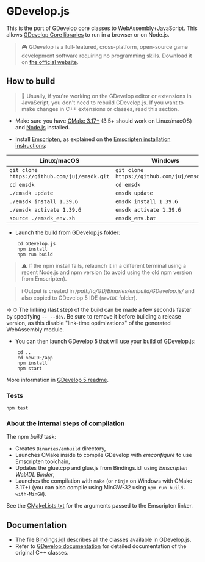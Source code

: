 # GDevelop.js

This is the port of GDevelop core classes to WebAssembly+JavaScript. This allows [GDevelop Core libraries](https://github.com/4ian/GDevelop) to run in a browser or on Node.js.

> 🎮 GDevelop is a full-featured, cross-platform, open-source game development software requiring no programming skills. Download it on [the official website](https://gdevelop-app.com).

## How to build

> 👋 Usually, if you're working on the GDevelop editor or extensions in JavaScript, you don't need to rebuild GDevelop.js. If you want to make changes in C++ extensions or classes, read this section.

- Make sure you have [CMake 3.17+](http://www.cmake.org/) (3.5+ should work on Linux/macOS) and [Node.js](https://nodejs.org/) installed.

- Install [Emscripten](https://github.com/kripken/emscripten), as explained on the [Emscripten installation instructions](http://kripken.github.io/emscripten-site/docs/getting_started/downloads.html):

| Linux/macOS                                  | Windows                                      |
| -------------------------------------------- | -------------------------------------------- |
| `git clone https://github.com/juj/emsdk.git` | `git clone https://github.com/juj/emsdk.git` |
| `cd emsdk`                                   | `cd emsdk`                                   |
| `./emsdk update`                             | `emsdk update`                               |
| `./emsdk install 1.39.6`                     | `emsdk install 1.39.6`                       |
| `./emsdk activate 1.39.6`                    | `emsdk activate 1.39.6`                      |
| `source ./emsdk_env.sh`                      | `emsdk_env.bat`                              |

- Launch the build from GDevelop.js folder:

```shell
    cd GDevelop.js
    npm install
    npm run build
```

> ⚠️ If the npm install fails, relaunch it in a different terminal using a recent Node.js and npm version (to avoid using the old npm version from Emscripten).

> ℹ️ Output is created in _/path/to/GD/Binaries/embuild/GDevelop.js/_ and also copied to GDevelop 5 IDE (`newIDE` folder).

-> ⏱ The linking (last step) of the build can be made a few seconds faster by specifying `-- --dev`. Be sure to remove it before building a release version, as this disable "link-time optimizations" of the generated WebAssembly module.

- You can then launch GDevelop 5 that will use your build of GDevelop.js:

```shell
    cd ..
    cd newIDE/app
    npm install
    npm start
```

More information in [GDevelop 5 readme](https://github.com/4ian/GD/blob/master/newIDE/README.md).

### Tests

```
npm test
```

### About the internal steps of compilation

The npm _build_ task:

- Creates `Binaries/embuild` directory,
- Launches CMake inside to compile GDevelop with _emconfigure_ to use Emscripten toolchain,
- Updates the glue.cpp and glue.js from Bindings.idl using _Emscripten WebIDL Binder_,
- Launches the compilation with `make` (or `ninja` on Windows with CMake 3.17+) (you can also compile using MinGW-32 using `npm run build-with-MinGW`).

See the [CMakeLists.txt](./CMakeLists.txt) for the arguments passed to the Emscripten linker.

## Documentation

- The file [Bindings.idl](https://github.com/4ian/GDevelop/blob/master/GDevelop.js/Bindings/Bindings.idl) describes all the classes available in GDevelop.js.
- Refer to [GDevelop documentation](https://docs.gdevelop-app.com/GDCore%20Documentation/) for detailed documentation of the original C++ classes.
